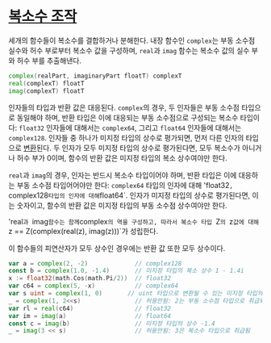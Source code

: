 # [복소수 조작](#manipulating_complex_numbers)

세개의 함수들이 복소수를 결합하거나 분해한다. 내장 함수인 `complex`는 부동 소수점 실수와 허수 부로부터 복소수 값을 구성하며, `real`과 `imag` 함수는 복소수 값의 실수 부와 허수 부를 추출해낸다.

```go
complex(realPart, imaginaryPart floatT) complexT
real(complexT) floatT
imag(complexT) floatT
```

인자들의 타입과 반환 값은 대응된다. `complex`의 경우, 두 인자들은 부동 소수점 타입으로 동일해야 하며, 반환 타입은 이에 대응되는 부동 소수점으로 구성되는 복소수 타입이다: `float32` 인자들에 대해서는 `complex64`, 그리고 `float64` 인자들에 대해서는 `complex128`. 인자들 중 하나가 미지정 타입의 상수로 평가되면, 먼저 다른 인자의 타입으로 [변환](/Expressions/conversions)된다. 두 인자가 모두 미지정 타입의 상수로 평가된다면, 모두 복소수가 아니거나 허수 부가 0이며, 함수의 반환 값은 미지정 타입의 복소 상수여야만 한다.

`real`과 `imag`의 경우, 인자는 반드시 복소수 타입이어야 하며, 반환 타입은 이에 대응하는 부동 소수점 타입어어야만 한다: `complex64` 타입의 인자에 대해 'float32`, `complex128` 타입의 인자에 대해 `float64`. 인자가 미지정 타입의 상수로 평가된다면, 이는 숫자이고, 함수의 반환 값은 미지정 타입의 부동 소수점 상수여야만 한다.

'real`과 `imag` 함수는 함께 `complex`의 역을 구성하고, 따라서 복소수 타입 `Z`의 `z` 값에 대해 `z == Z(complex(real(z), imag(z)))`가 성립한다.

이 함수들의 피연산자가 모두 상수인 경우에는 반환 값 또한 모두 상수이다.

```go
var a = complex(2, -2)             // complex128
const b = complex(1.0, -1.4)       // 미지정 타입의 복소 상수 1 - 1.4i
x := float32(math.Cos(math.Pi/2))  // float32
var c64 = complex(5, -x)           // complex64
var s uint = complex(1, 0)       // uint 타입으로 변환될 수 있는 미지정 타입의 복소 상수 1 + 0i
_ = complex(1, 2<<s)               // 허용안됨: 2는 부동 소수점 타입으로 취급되며, 시프트될 수 없음
var rl = real(c64)                 // float32
var im = imag(a)                   // float64
const c = imag(b)                  // 미지정 타입의 상수 -1.4
_ = imag(3 << s)                   // 허용안됨: 3은 복소수 타입으로 취급됨
```
